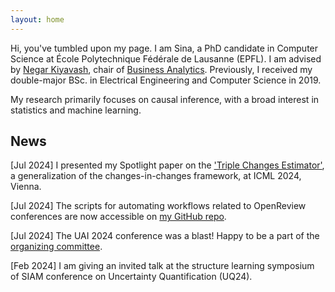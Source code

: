 ```yaml
---
layout: home
---
```


Hi, you've tumbled upon my page. I am Sina, a PhD candidate in Computer Science at École Polytechnique Fédérale de Lausanne (EPFL). I am advised by [Negar Kiyavash](https://people.epfl.ch/negar.kiyavash?lang=en), chair of [Business Analytics](https://www.epfl.ch/labs/ban/). Previously, I received my double-major BSc. in Electrical Engineering and Computer Science in 2019.

My research primarily focuses on causal inference, with a broad interest in statistics and machine learning.

## News
[Jul 2024] I presented my Spotlight paper on the ['Triple Changes Estimator'](https://icml.cc/virtual/2024/poster/32647), a generalization of the changes-in-changes framework, at ICML 2024, Vienna.

[Jul 2024] The scripts for automating workflows related to OpenReview conferences are now accessible on [my GitHub repo](https://github.com/SinaAkbarii/OpenReview_workflow).

[Jul 2024] The UAI 2024 conference was a blast! Happy to be a part of the [organizing committee](https://www.auai.org/uai2024/organizing_committee).

[Feb 2024] I am giving an invited talk at the structure learning symposium of SIAM conference on Uncertainty Quantification (UQ24).




